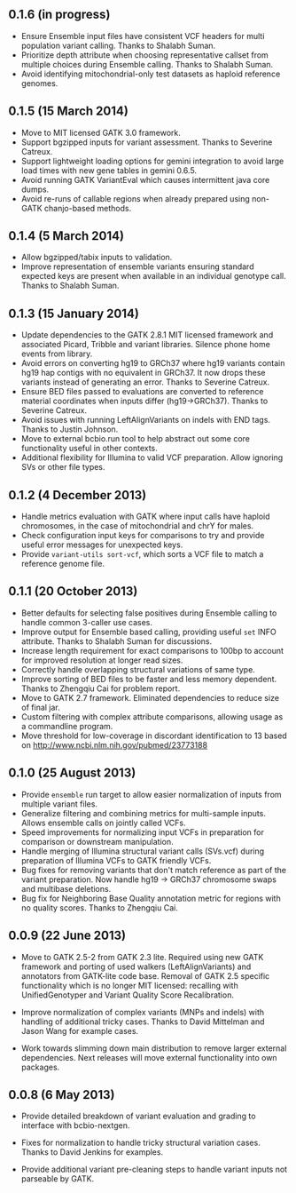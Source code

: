 ## 0.1.6 (in progress)

- Ensure Ensemble input files have consistent VCF headers for multi population
  variant calling. Thanks to Shalabh Suman.
- Prioritize depth attribute when choosing representative callset from multiple
  choices during Ensemble calling. Thanks to Shalabh Suman.
- Avoid identifying mitochondrial-only test datasets as haploid reference genomes.

## 0.1.5 (15 March 2014)

- Move to MIT licensed GATK 3.0 framework.
- Support bgzipped inputs for variant assessment. Thanks to Severine Catreux.
- Support lightweight loading options for gemini integration to avoid large load
  times with new gene tables in gemini 0.6.5.
- Avoid running GATK VariantEval which causes intermittent java core dumps.
- Avoid re-runs of callable regions when already prepared using non-GATK chanjo-based
  methods.

## 0.1.4 (5 March 2014)

- Allow bgzipped/tabix inputs to validation.
- Improve representation of ensemble variants ensuring standard expected keys
  are present when available in an individual genotype call. Thanks to Shalabh
  Suman.

## 0.1.3 (15 January 2014)

- Update dependencies to the GATK 2.8.1 MIT licensed framework and associated
  Picard, Tribble and variant libraries. Silence phone home events from library.
- Avoid errors on converting hg19 to GRCh37 where hg19 variants contain hg19 hap
  contigs with no equivalent in GRCh37. It now drops these variants instead
  of generating an error. Thanks to Severine Catreux.
- Ensure BED files passed to evaluations are converted to reference material
  coordinates when inputs differ (hg19->GRCh37). Thanks to Severine Catreux.
- Avoid issues with running LeftAlignVariants on indels with END tags. Thanks to
  Justin Johnson.
- Move to external bcbio.run tool to help abstract out some core functionality
  useful in other contexts.
- Additional flexibility for Illumina to valid VCF preparation. Allow ignoring
  SVs or other file types.

## 0.1.2 (4 December 2013)

- Handle metrics evaluation with GATK where input calls have haploid chromosomes,
  in the case of mitochondrial and chrY for males.
- Check configuration input keys for comparisons to try and provide useful error
  messages for unexpected keys.
- Provide `variant-utils sort-vcf`, which sorts a VCF file to match a reference
  genome file.

## 0.1.1 (20 October 2013)

- Better defaults for selecting false positives during Ensemble calling to
  handle common 3-caller use cases.
- Improve output for Ensemble based calling, providing useful `set` INFO
  attribute. Thanks to Shalabh Suman for discussions.
- Increase length requirement for exact comparisons to 100bp to account for
  improved resolution at longer read sizes.
- Correctly handle overlapping structural variations of same type.
- Improve sorting of BED files to be faster and less memory dependent. Thanks to
  Zhengqiu Cai for problem report.
- Move to GATK 2.7 framework. Eliminated dependencies to reduce size of final
  jar.
- Custom filtering with complex attribute comparisons, allowing usage as a
  commandline program.
- Move threshold for low-coverage in discordant identification to 13 based on
  http://www.ncbi.nlm.nih.gov/pubmed/23773188

## 0.1.0 (25 August 2013)

- Provide `ensemble` run target to allow easier normalization of inputs from
  multiple variant files.
- Generalize filtering and combining metrics for multi-sample inputs. Allows
  ensemble calls on jointly called VCFs.
- Speed improvements for normalizing input VCFs in preparation for comparison or
  downstream manipulation.
- Handle merging of Illumina structural variant calls (SVs.vcf) during
  preparation of Illumina VCFs to GATK friendly VCFs.
- Bug fixes for removing variants that don't match reference as part of the
  variant preparation. Now handle hg19 -> GRCh37 chromosome swaps and
  multibase deletions.
- Bug fix for Neighboring Base Quality annotation metric for regions with no
  quality scores. Thanks to Zhengqiu Cai.

## 0.0.9 (22 June 2013)

- Move to GATK 2.5-2 from GATK 2.3 lite. Required using new GATK framework and
  porting of used walkers (LeftAlignVariants) and annotators from GATK-lite code
  base. Removal of GATK 2.5 specific functionality which is no longer MIT licensed:
  recalling with UnifiedGenotyper and Variant Quality Score Recalibration.

- Improve normalization of complex variants (MNPs and indels) with handling of
  additional tricky cases. Thanks to David Mittelman and Jason Wang for example
  cases.

- Work towards slimming down main distribution to remove larger external
  dependencies. Next releases will move external functionality into own packages.

## 0.0.8 (6 May 2013)

- Provide detailed breakdown of variant evaluation and grading to interface with
  bcbio-nextgen.

- Fixes for normalization to handle tricky structural variation cases. Thanks to
  David Jenkins for examples.

- Provide additional variant pre-cleaning steps to handle variant inputs not
  parseable by GATK.
